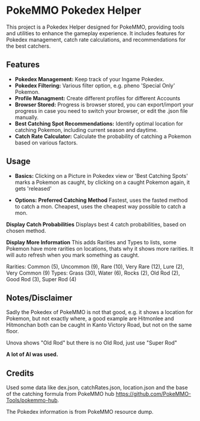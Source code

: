 # PokeMMO Pokedex Helper

This project is a Pokedex Helper designed for PokeMMO, providing tools and utilities to enhance the gameplay experience. It includes features for Pokedex management, catch rate calculations, and recommendations for the best catchers.

## Features

- **Pokedex Management:** Keep track of your Ingame Pokedex.
- **Pokedex Filtering:** Various filter option, e.g. pheno 'Special Only' Pokemon.
- **Profile Managment:** Create different profiles for different Accounts
- **Browser Stored:** Progress is browser stored, you can export/import your progress in case you need to switch your browser,
  or edit the .json file manually.
- **Best Catching Spot Recommendations:** Identify optimal location for catching Pokemon, including current season and daytime.
- **Catch Rate Calculator:** Calculate the probability of catching a Pokemon based on various factors.

## Usage

- **Basics:**
  Clicking on a Picture in Pokedex view or 'Best Catching Spots' marks a Pokemon as caught,
  by clicking on a caught Pokemon again, it gets 'released'

- **Options:**
  **Preferred Catching Method**
  Fastest, uses the fasted method to catch a mon.
  Cheapest, uses the cheapest way possible to catch a mon.

**Display Catch Probabilities**
Displays best 4 catch probabilities, based on chosen method.

**Display More Information**
This adds Rarities and Types to lists, some Pokemon have more rarities on locations,
thats why it shows more rarities. It will auto refresh when you mark something as caught.

Rarities: Common (5), Uncommon (9), Rare (10), Very Rare (12), Lure (2), Very Common (9)
Types: Grass (30), Water (6), Rocks (2), Old Rod (2), Good Rod (3), Super Rod (4)

## Notes/Disclaimer

Sadly the Pokedex of PokeMMO is not that good, e.g. it shows a location for Pokemon, but not exactly where, a good example are
Hitmonlee and Hitmonchan both can be caught in Kanto Victory Road, but not on the same floor.

Unova shows "Old Rod" but there is no Old Rod, just use "Super Rod"

**A lot of AI was used.**

## Credits

Used some data like dex.json, catchRates.json, location.json and the base of the catching formula from PokeMMO hub https://github.com/PokeMMO-Tools/pokemmo-hub.

The Pokedex information is from PokeMMO resource dump.
